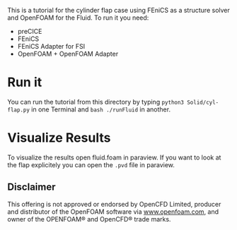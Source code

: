 This is a tutorial for the cylinder flap case using FEniCS as a structure solver and OpenFOAM for the Fluid.
To run it you need:
- preCICE
- FEniCS
- FEniCS Adapter for FSI
- OpenFOAM + OpenFOAM Adapter

# Run it

You can run the tutorial from this directory by typing ```python3 Solid/cyl-flap.py``` in one Terminal and ```bash ./runFluid``` in another.

# Visualize Results

To visualize the results open fluid.foam in paraview. If you want to look at the flap explicitely you can open the ```.pvd``` file in paraview.

## Disclaimer

This offering is not approved or endorsed by OpenCFD Limited, producer and distributor of the OpenFOAM software via www.openfoam.com, and owner of the OPENFOAM® and OpenCFD® trade marks.
